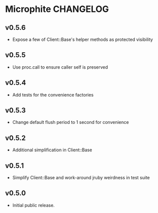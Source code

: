Microphite CHANGELOG
====================

v0.5.6
------
- Expose a few of Client::Base's helper methods as protected visibility

v0.5.5
------
- Use proc.call to ensure caller self is preserved

v0.5.4
------
- Add tests for the convenience factories

v0.5.3
------
- Change default flush period to 1 second for convenience

v0.5.2
------
- Additional simplification in Client::Base

v0.5.1
------
- Simplify Client::Base and work-around jruby weirdness in test suite

v0.5.0
------
- Initial public release.
